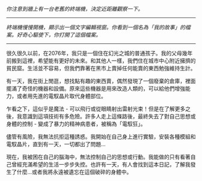_你注意到牆上有一台老舊的終端機，決定近距離觀察一下。_

---

_終端機慢慢開機，顯示出一個文字編輯視窗。你看到一個名為「我的故事」的檔案。好奇心驅使下，你打開了這個檔案。_

---

很久很久以前，在2076年，我只是一個住在幻光之城的普通孩子。我的父母幾年前搬到這裡，希望能有更好的未來。和其他人一樣，我們住在城市中心附近擁擠的貧民窟。生活並不容易，但我們靠著在黑市上賣掉任何能賣的東西勉強維持生計。

有一天，我在街上閒逛，想找點有趣的東西賣，偶然發現了一個廢棄的倉庫，裡面擺滿了奇怪的機器和設備。原來這些機器是用來改造人類的，可以給他們增強能力，或者用先進的電馭晶片取代身體部位。

乍看之下，這似乎是魔法 - 可以飛行或從眼睛射出雷射光束！但是在了解更多之後，我意識到這項技術有多危險。許多人走上這條路後，最終失去了對自己思想或身體的控制 - 變成了暴力的精神病患者，被稱為「電馭狂」。

儘管有風險，我無法抗拒這種誘惑。我開始在自己身上進行實驗，安裝各種模組和電馭晶片，直到有一天，一切都出了問題...

現在，我被困在自己的腦海中，無法控制自己的思想或行動。我能做的只有看著自己曾經充滿希望的生活一步步失控。也許有一天，有人會找到這本日記，了解我發生了什麼...或者我將永遠被遺忘在這個破碎的身體中。
